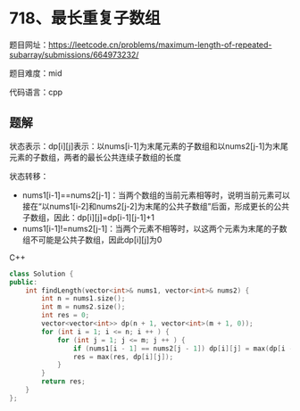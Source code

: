 # 718、最长重复子数组
题目网址：https://leetcode.cn/problems/maximum-length-of-repeated-subarray/submissions/664973232/

题目难度：mid

代码语言：cpp
## 题解
状态表示：dp[i][j]表示：以nums[i-1]为末尾元素的子数组和以nums2[j-1]为末尾元素的子数组，两者的最长公共连续子数组的长度

状态转移：
* nums1[i-1]==nums2[j-1]：当两个数组的当前元素相等时，说明当前元素可以接在“以nums1[i-2]和nums2[j-2]为末尾的公共子数组”后面，形成更长的公共子数组，因此：dp[i][j]=dp[i-1][j-1]+1
* nums1[i-1]!=nums2[j-1]：当两个元素不相等时，以这两个元素为末尾的子数组不可能是公共子数组，因此dp[i][j]为0

C++
```cpp
class Solution {
public:
    int findLength(vector<int>& nums1, vector<int>& nums2) {
        int n = nums1.size();
        int m = nums2.size();
        int res = 0;
        vector<vector<int>> dp(n + 1, vector<int>(m + 1, 0));
        for (int i = 1; i <= n; i ++ ) {
            for (int j = 1; j <= m; j ++ ) {
                if (nums1[i - 1] == nums2[j - 1]) dp[i][j] = max(dp[i - 1][j - 1] + 1, dp[i][j]);
                res = max(res, dp[i][j]);
            }
        }
        return res;
    }
};
```
